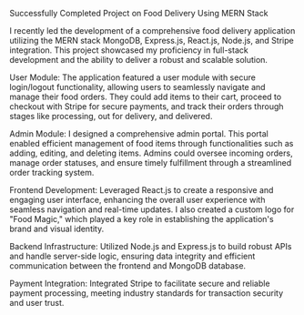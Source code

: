 Successfully Completed Project on Food Delivery Using MERN Stack

I recently led the development of a comprehensive food delivery application utilizing the MERN stack MongoDB, Express.js, React.js, Node.js, and Stripe integration. This project showcased my proficiency in full-stack development and the ability to deliver a robust and scalable solution.

User Module: The application featured a user module with secure login/logout functionality, allowing users to seamlessly navigate and manage their food orders. They could add items to their cart, proceed to checkout with Stripe for secure payments, and track their orders through stages like processing, out for delivery, and delivered.

Admin Module: I designed a comprehensive admin portal. This portal enabled efficient management of food items through functionalities such as adding, editing, and deleting items. Admins could oversee incoming orders, manage order statuses, and ensure timely fulfillment through a streamlined order tracking system.

Frontend Development: Leveraged React.js to create a responsive and engaging user interface, enhancing the overall user experience with seamless navigation and real-time updates. I also created a custom logo for "Food Magic," which played a key role in establishing the application's brand and visual identity.

Backend Infrastructure: Utilized Node.js and Express.js to build robust APIs and handle server-side logic, ensuring data integrity and efficient communication between the frontend and MongoDB database.

Payment Integration: Integrated Stripe to facilitate secure and reliable payment processing, meeting industry standards for transaction security and user trust.
